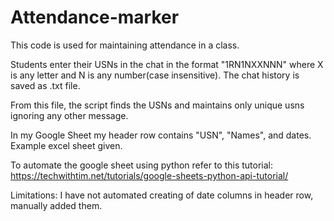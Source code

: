 # Attendance-marker

This code is used for maintaining attendance in a class.

Students enter their USNs in the chat in the format "1RN1NXXNNN" where X is any letter and N is any number(case insensitive). The chat history is saved as .txt file. 

From this file, the script finds the USNs and maintains only unique usns ignoring any other message.

In my Google Sheet my header row contains "USN", "Names", and dates. Example excel sheet given.

To automate the google sheet using python refer to this tutorial: https://techwithtim.net/tutorials/google-sheets-python-api-tutorial/

Limitations: I have not automated creating of date columns in header row, manually added them. 
